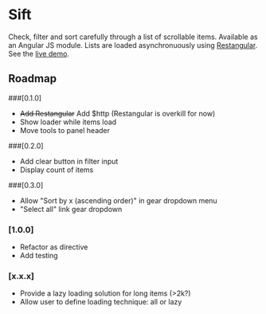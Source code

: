 # Sift
Check, filter and sort carefully through a list of scrollable items. Available as an Angular JS module. Lists are loaded asynchronuously using [Restangular](https://github.com/mgonto/restangular). See the [live demo](http://fcosrno.github.io/sift/).

## Roadmap

###[0.1.0]
- ~~Add Restangular~~ Add $http (Restangular is overkill for  now)
- Show loader while items load
- Move tools to panel header

###[0.2.0]
- Add clear button in filter input
- Display count of items

###[0.3.0]
- Allow "Sort by x (ascending order)" in gear dropdown menu
- "Select all" link gear dropdown

### [1.0.0]
- Refactor as directive
- Add testing

### [x.x.x]
- Provide a lazy loading solution for long items (>2k?)
- Allow user to define loading technique: all or lazy